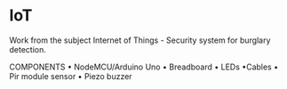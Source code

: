 # IoT

Work from the subject Internet of Things - Security system for burglary detection. 

COMPONENTS
• NodeMCU/Arduino Uno
• Breadboard 
• LEDs
•Cables
• Pir module sensor
• Piezo buzzer
